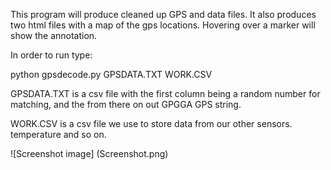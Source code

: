 This program will produce cleaned up GPS and data files. 
It also produces two html files with a map of the gps locations. 
Hovering over a marker will show the annotation. 


In order to run type:

python gpsdecode.py GPSDATA.TXT WORK.CSV

 
GPSDATA.TXT is a csv file with the first column being a random number for matching, and the from there on out GPGGA GPS string. 

WORK.CSV is a csv file we use to store data from our other sensors. temperature and so on.


![Screenshot image] (Screenshot.png)
